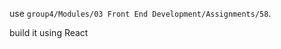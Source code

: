 <p>use <code>group4/Modules/03 Front End Development/Assignments/58</code>.</p>
<p>build it using React</p>